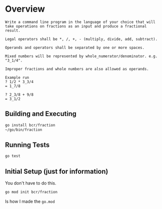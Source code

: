 # Overview

```
Write a command line program in the language of your choice that will take operations on fractions as an input and produce a fractional result.

Legal operators shall be *, /, +, - (multiply, divide, add, subtract).

Operands and operators shall be separated by one or more spaces.

Mixed numbers will be represented by whole_numerator/denominator. e.g. "3_1/4".

Improper fractions and whole numbers are also allowed as operands.

Example run
? 1/2 * 3_3/4
= 1_7/8

? 2_3/8 + 9/8
= 3_1/2
```

## Building and Executing

```bash
go install bcr/fraction
~/go/bin/fraction
```

## Running Tests

```bash
go test
```

## Initial Setup (just for information)

You don't have to do this.

```bash
go mod init bcr/fraction
```
Is how I made the `go.mod`